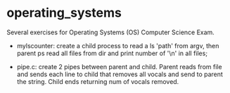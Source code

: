 # operating_systems

Several exercises for Operating Systems (OS) Computer Science Exam.

- mylscounter: create a child process to read a ls 'path' from argv, then parent ps read all files from dir and print number of '\n' in all files;
    
- pipe.c: create 2 pipes between parent and child. Parent reads from file and sends each line to child that removes all vocals and send to parent the string. Child ends returning num of vocals removed.  
